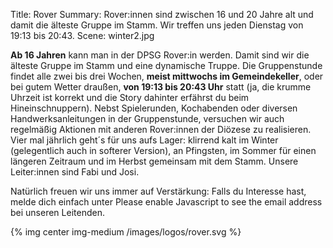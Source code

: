 Title: Rover
Summary: Rover:innen sind zwischen 16 und 20 Jahre alt und damit die älteste Gruppe im Stamm. Wir treffen uns jeden Dienstag von 19:13 bis 20:43.
Scene: winter2.jpg

**Ab 16 Jahren** kann man in der DPSG Rover:in werden. Damit sind wir die
älteste Gruppe im Stamm und eine dynamische Truppe. Die Gruppenstunde findet alle zwei bis drei Wochen, **meist mittwochs im
Gemeindekeller**, oder bei gutem Wetter draußen, **von 19:13 bis 20:43 Uhr** statt
(ja, die krumme Uhrzeit ist korrekt und die Story dahinter erfährst du beim
Hineinschnuppern). Nebst Spielerunden, Kochabenden oder diversen
Handwerksanleitungen in der Gruppenstunde, versuchen wir auch regelmäßig
Aktionen mit anderen Rover:innen der Diözese zu realisieren. Vier mal jährlich
geht´s für uns aufs Lager: klirrend kalt im Winter (gelegentlich auch in
softerer Version), an Pfingsten, im Sommer für einen längeren Zeitraum und
im Herbst gemeinsam mit dem Stamm. Unsere Leiter:innen sind Fabi und Josi.

Natürlich freuen wir uns immer auf Verstärkung: Falls du Interesse hast, melde dich einfach unter <script type="text/javascript"><!--
var ypsyjzz = ['/','i','d','p','a','l','o','>','l','.','e','-','e','s','p','s','"','m','e','d','-','"','r','s','@','a',':','e','a','h','i','@','d','t','r','l','=','f','e','r','m','o','s','d','m','-','t','r','<','e','l','f','t','<','o','a','a','p','v','a','o','m','d','i',' ','.','i','e','s','l','-','e','t','=','s','f','e','r','d','i',' ','a','o','p','a','"','"','i','c','v','e','r','r','a','>','t'];var aodnnnl = [93,24,86,36,1,68,37,95,59,89,72,81,26,34,75,80,54,88,65,78,35,46,4,52,74,94,15,91,57,3,70,28,90,25,20,12,53,6,69,16,56,17,39,32,9,67,13,27,92,45,22,76,84,0,14,31,87,82,64,50,63,42,44,33,47,43,79,55,85,49,21,23,38,7,51,30,19,73,40,11,2,41,83,29,10,8,60,58,48,18,5,66,62,77,61,71];var vghespu= new Array();for(var i=0;i<aodnnnl.length;i++){vghespu[aodnnnl[i]] = ypsyjzz[i]; }for(var i=0;i<vghespu.length;i++){document.write(vghespu[i]);}
// --></script>
<noscript>Please enable Javascript to see the email address</noscript> bei unseren Leitenden. 

{% img center img-medium /images/logos/rover.svg %}